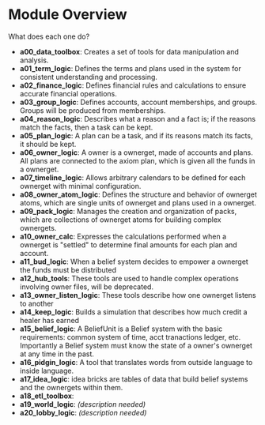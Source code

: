 # Module Overview

What does each one do?

- **a00_data_toolbox**: Creates a set of tools for data manipulation and analysis.
- **a01_term_logic**: Defines the terms and plans used in the system for consistent understanding and processing.
- **a02_finance_logic**: Defines financial rules and calculations to ensure accurate financial operations.
- **a03_group_logic**: Defines accounts, account memberships, and groups. Groups will be produced from memberships.
- **a04_reason_logic**: Describes what a reason and a fact is; if the reasons match the facts, then a task can be kept.
- **a05_plan_logic**: A plan can be a task, and if its reasons match its facts, it should be kept.
- **a06_owner_logic**: A owner is a ownerget, made of accounts and plans. All plans are connected to the axiom plan, which is given all the funds in a ownerget.
- **a07_timeline_logic**: Allows arbitrary calendars to be defined for each ownerget with minimal configuration.
- **a08_owner_atom_logic**: Defines the structure and behavior of ownerget atoms, which are single units of ownerget and plans used in a ownerget.
- **a09_pack_logic**: Manages the creation and organization of packs, which are collections of ownerget atoms for building complex ownergets.
- **a10_owner_calc**: Expresses the calculations performed when a ownerget is "settled" to determine final amounts for each plan and account.
- **a11_bud_logic**: When a belief system decides to empower a ownerget the funds must be distributed
- **a12_hub_tools**: These tools are used to handle complex operations involving owner files, will be deprecated.
- **a13_owner_listen_logic**: These tools describe how one ownerget listens to another
- **a14_keep_logic**: Builds a simulation that describes how much credit a healer has earned 
- **a15_belief_logic**: A BeliefUnit is a Belief system with the basic requirements: common system of time, acct tranactions ledger, etc. Importantly a Belief system must know the state of a owner's ownerget at any time in the past. 
- **a16_pidgin_logic**: A tool that translates words from outside language to inside language.  
- **a17_idea_logic**: idea bricks are tables of data that build belief systems and the ownergets within them.
- **a18_etl_toolbox**: 
- **a19_world_logic**: *(description needed)*
- **a20_lobby_logic**: *(description needed)*